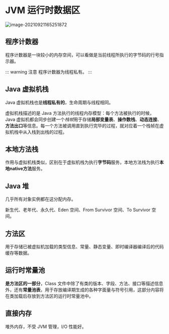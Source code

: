 # JVM 运行时数据区

![image-20210921165251872](/Java知识点/image-20210921165251872.png)

## 程序计数器

程序计数器是一块较小的内存空间，可以看做是当前线程所执行的字节码的行号指示器。

::: warning 注意
程序计数器为线程私有。
:::

## Java 虚拟机栈

Java 虚拟机栈也是**线程私有的**，生命周期与线程相同。

虚拟机栈描述的是 Java 方法执行的线程内存模型：每个方法被执行的时候，Java 虚拟机都会同步创建一个*栈帧*用于存储**局部变量表**、**操作数栈**、**动态连接**、**方法出口**等信息。每一个方法被调用直到执行完毕的过程，就对应着一个栈帧在虚拟机栈中从入栈到出栈的过程。

## 本地方法栈

作用与虚拟机栈类似，区别在于虚拟机栈为执行**字节码**服务，本地方法栈为执行**本地native方法**服务。

## Java 堆

几乎所有对象实例都在这分配内存。

新生代、老年代、永久代、Eden 空间、From Survivor 空间、To Survivor 空间。

## 方法区

用于存储已被虚拟机加载的类型信息、常量、静态变量、即时编译器编译后的代码缓存等数据。

## 运行时常量池

**是方法区的一部分**，Class 文件中除了有类的版本、字段、方法、接口等描述信息外，还有**常量池表**，用于存放编译期生成的各种字面量与符号引用，这部分内容将在类加载后存放到方法区的运行时常量池中。

## 直接内存

堆外内存，不受 JVM 管理，I/O 性能好。
